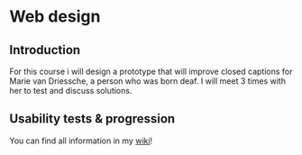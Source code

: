 # Web design
## Introduction
For this course i will design a prototype that will improve closed captions for Marie van Driessche, a person who was born deaf. I will meet 3 times with her to test and discuss solutions.

## Usability tests & progression
You can find all information in my [wiki](https://github.com/SqueezyDough/web-design-1920/wiki/Usability-tests)!
